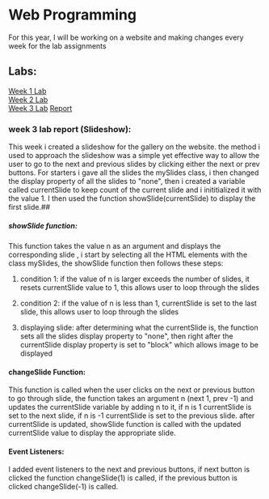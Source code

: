 # Web Programming
For this year, I will be working on a website and making changes every week for the lab assignments

## Labs:

[Week 1 Lab](week1) <br />
[Week 2 Lab](week2) <br />
[Week 3 Lab](week3) [Report](week3/README.md)

### week 3 lab report (Slideshow):

This week i created a slideshow for the gallery on the website. the method i used to approach the slideshow was a simple yet effective way 
to allow the user to go to the next and previous slides by clicking either the next or prev buttons. For starters i gave all the slides the mySlides class, i then changed the display property of all the slides to "none", then i created a variable called currentSlide to keep count of the current slide and i inititialized it with the value 1. I then used the function showSlide(currentSlide) to display the first slide.##

##### showSlide function:

This function takes the value n as an argument and displays the corresponding slide , i start by selecting all the HTML elements with the class mySlides, the showSlide function then follows these steps:

1. condition 1: if the value of n is larger exceeds the number of slides, it resets currentSlide value to 1, this allows user to loop through the slides

2. condition 2: if the value of n is less than 1, currentSlide is set to the last slide, this allows user to loop through the slides

3. displaying slide: after determining what the currentSlide is, the function sets all the slides display property to "none", then right after the currentSlide display property is set to "block" which allows image to be displayed


#### changeSlide Function:

This function is called when the user clicks on the next or previous button to go through slide, the function takes an argument n (next 1, prev -1) and updates the currentSlide variable by adding n to it, if n is 1 currentSlide is set to the next slide, if n is -1 currentSlide is set to the previous slide. after currentSlide is updated, showSlide function is called with the updated currentSlide value to display the appropriate slide.

#### Event Listeners:

I added event listeners to the next and previous buttons, if next button is clicked the function changeSlide(1) is called, if the previous button is clicked changeSlide(-1) is called.

